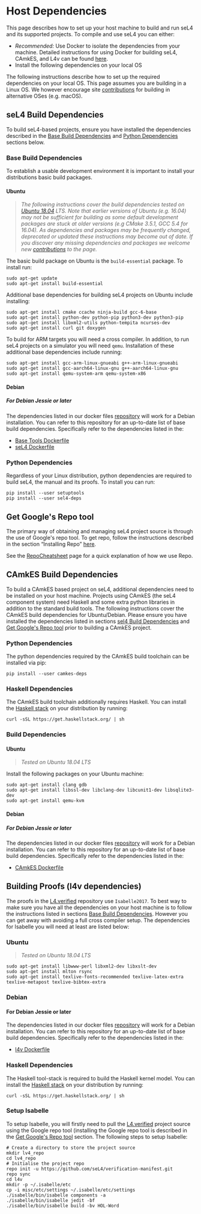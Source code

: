 # Host Dependencies

This page describes how to set up your host machine to build and run seL4 and its supported projects. To compile and use seL4 you can either:

* *Recommended:* Use Docker to isolate the dependencies from your machine. Detailed instructions for using Docker for building seL4, CAmkES, and L4v can be found [here](https://github.com/SEL4PROJ/seL4-CAmkES-L4v-dockerfiles).
* Install the following dependencies on your local OS

The following instructions describe how to set up the required dependencies on your local OS. This page assumes you are building in a Linux OS. We however encourage site [contributions](https://docs.sel4.systems/DocsContributing) for building in alternative OSes (e.g. macOS).

## seL4 Build Dependencies

To build seL4-based projects, ensure you have installed the dependencies described in the [Base Build Dependencies](#base-build-dependencies) and [Python Dependencies](#python-dependencies) sections below.

### Base Build Dependencies

To establish a usable development environment it is important to install your distributions basic build packages.

####  Ubuntu

> *The following instructions cover the build dependencies tested on [Ubuntu 18.04](http://releases.ubuntu.com/18.04/) LTS. Note that earlier versions of Ubuntu (e.g. 16.04) may not be sufficient for building as some default development packages are
stuck at older versions (e.g CMake 3.5.1, GCC 5.4 for 16.04).
As dependencies and packages may be frequently changed, deprecated or updated these instructions may become out of date. If you discover any missing dependencies and packages we welcome new [contributions](https://docs.sel4.systems/DocsContributing) to the page.*

The basic build package on Ubuntu is the `build-essential` package. To install run:

```
sudo apt-get update
sudo apt-get install build-essential
```

Additional base dependencies for building seL4 projects on Ubuntu include installing:
```
sudo apt-get install cmake ccache ninja-build gcc-6-base
sudo apt-get install python-dev python-pip python3-dev python3-pip
sudo apt-get install libxml2-utils python-tempita ncurses-dev
sudo apt-get install curl git doxygen
```

To build for ARM targets you will need a cross compiler. In addition, to run seL4 projects on a simulator you will need `qemu`. Installation of these additional base dependencies include running:


```
sudo apt-get install gcc-arm-linux-gnueabi g++-arm-linux-gnueabi
sudo apt-get install gcc-aarch64-linux-gnu g++-aarch64-linux-gnu
sudo apt-get install qemu-system-arm qemu-system-x86
```

####  Debian

##### For Debian Jessie or later

The dependencies listed in our docker files [repository](https://github.com/SEL4PROJ/seL4-CAmkES-L4v-dockerfiles) will work for a Debian installation. You can refer to this repository for an up-to-date list of base build dependencies. Specifically refer to the dependencies listed in the:

* [Base Tools Dockerfile](https://github.com/SEL4PROJ/seL4-CAmkES-L4v-dockerfiles/blob/master/base_tools.dockerfile)
* [seL4 Dockerfile](https://github.com/SEL4PROJ/seL4-CAmkES-L4v-dockerfiles/blob/master/sel4.dockerfile)

### Python Dependencies

Regardless of your Linux distribution, python dependencies are required to build seL4, the manual and its proofs. To install you can run:

```
pip install --user setuptools
pip install --user sel4-deps
```

## Get Google's Repo tool

The primary way of obtaining and managing seL4 project source is through the use of Google's repo tool. To get repo, follow the instructions described in the section “Installing Repo” [here](http://source.android.com/source/downloading.html#installing-repo).

See the [RepoCheatsheet](/RepoCheatsheet) page for a quick explanation of how we use Repo.

## CAmkES Build Dependencies

To build a CAmkES based project on seL4, additional dependencies need to be installed on your host machine. Projects using CAmkES (the seL4 component system) need Haskell and some extra python libraries in addition to the standard build tools. The following instructions cover the CAmkES build dependencies for Ubuntu/Debian. Please ensure you have installed the dependencies listed in sections [sel4 Build Dependencies](#sel4-build-dependencies) and [Get Google's Repo tool](#get-googles-repo-tool) prior to building a CAmkES project.

### Python Dependencies

The python dependencies required by the CAmkES build toolchain can be installed via pip:

```
pip install --user camkes-deps
```

### Haskell Dependencies

The CAmkES build toolchain additionally requires Haskell. You can install the [Haskell stack](https://haskellstack.org) on your distribution by running:

```
curl -sSL https://get.haskellstack.org/ | sh
```

### Build Dependencies

####  Ubuntu
> *Tested on Ubuntu 18.04 LTS*

Install the following packages on your Ubuntu machine:

```
sudo apt-get install clang gdb
sudo apt-get install libssl-dev libclang-dev libcunit1-dev libsqlite3-dev
sudo apt-get install qemu-kvm
```

####  Debian

##### For Debian Jessie or later

The dependencies listed in our docker files [repository](https://github.com/SEL4PROJ/seL4-CAmkES-L4v-dockerfiles) will work for a Debian installation. You can refer to this repository for an up-to-date list of base build dependencies. Specifically refer to the dependencies listed in the:

* [CAmkES Dockerfile](https://github.com/SEL4PROJ/seL4-CAmkES-L4v-dockerfiles/blob/master/camkes.dockerfile)


## Building Proofs (l4v dependencies)

The proofs in the [L4.verified](https://github.com/seL4/l4v) repository use `Isabelle2017`. To best way to make sure you have all the dependencies on your host machine is to follow the instructions listed in sections [Base Build Dependencies](#base-build-dependencies). However you can get away with avoiding a full cross compiler setup. The dependencies for Isabelle you will need at least are listed below:

### Ubuntu

> *Tested on Ubuntu 18.04 LTS*

```
sudo apt-get install libwww-perl libxml2-dev libxslt-dev
sudo apt-get install mlton rsync
sudo apt-get install texlive-fonts-recommended texlive-latex-extra texlive-metapost texlive-bibtex-extra
```

###  Debian

#### For Debian Jessie or later

The dependencies listed in our docker files [repository](https://github.com/SEL4PROJ/seL4-CAmkES-L4v-dockerfiles) will work for a Debian installation. You can refer to this repository for an up-to-date list of base build dependencies. Specifically refer to the dependencies listed in the:

* [l4v Dockerfile](https://github.com/SEL4PROJ/seL4-CAmkES-L4v-dockerfiles/blob/master/l4v.dockerfile)

### Haskell Dependencies

The Haskell tool-stack is required to build the Haskell kernel model. You can install the [Haskell stack](https://haskellstack.org) on your distribution by running:

```
curl -sSL https://get.haskellstack.org/ | sh
```

### Setup Isabelle

To setup Isabelle, you will firstly need to pull the [L4.verified](https://github.com/seL4/l4v) project source using the Google repo tool (installing the Google repo tool is described in the [Get Google's Repo tool](#get-googles-repo-tool) section. The following steps to setup Isabelle:

```
# Create a directory to store the project source
mkdir lv4_repo
cd lv4_repo
# Initialise the project repo
repo init -u https://github.com/seL4/verification-manifest.git
repo sync
cd l4v
mkdir -p ~/.isabelle/etc
cp -i misc/etc/settings ~/.isabelle/etc/settings
./isabelle/bin/isabelle components -a
./isabelle/bin/isabelle jedit -bf
./isabelle/bin/isabelle build -bv HOL-Word
```

